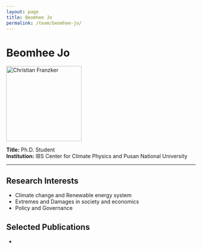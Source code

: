 ```yaml
---
layout: page
title: Beomhee Jo
permalink: /team/beomhee-jo/
---
```


# Beomhee Jo

<!--- <img src="/images/rheagaur.png" alt="Rhea Gaur" width="200" /> --->
<img src="{{ site.baseurl }}/images/BeomheeJo.jpg" alt="Christian Franzker" width="200" />


**Title:** Ph.D. Student  
**Institution:** IBS Center for Climate Physics and Pusan National University  

---

## Research Interests
- Climate change and Renewable energy system
- Extremes and Damages in society and economics
- Policy and Governance


## Selected Publications

- 
